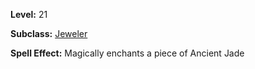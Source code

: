 <!-- TITLE: Spell: Enchant Jade -->
<!-- SUBTITLE:  -->

**Level:** 21

**Subclass:** [Jeweler](jeweler)

**Spell Effect:** Magically enchants a piece of Ancient Jade